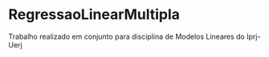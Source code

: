 # RegressaoLinearMultipla
Trabalho realizado em conjunto para disciplina de Modelos Lineares do Iprj-Uerj
